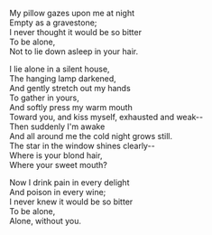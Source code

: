 My pillow gazes upon me at night  
Empty as a gravestone;  
I never thought it would be so bitter  
To be alone,  
Not to lie down asleep in your hair.  

I lie alone in a silent house,  
The hanging lamp darkened,  
And gently stretch out my hands  
To gather in yours,  
And softly press my warm mouth  
Toward you, and kiss myself, exhausted and weak--  
Then suddenly I'm awake  
And all around me the cold night grows still.  
The star in the window shines clearly--  
Where is your blond hair,  
Where your sweet mouth?  

Now I drink pain in every delight  
And poison in every wine;  
I never knew it would be so bitter  
To be alone,  
Alone, without you.

